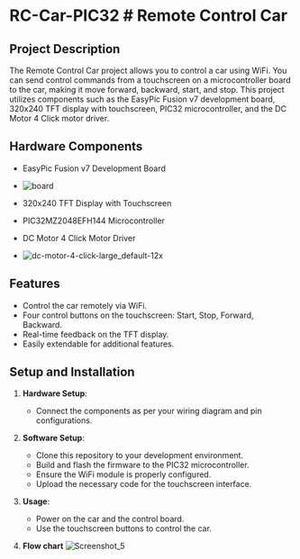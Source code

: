 # RC-Car-PIC32 # Remote Control Car

## Project Description

The Remote Control Car project allows you to control a car using WiFi. You can send control commands from a touchscreen on a microcontroller board to the car, making it move forward, backward, start, and stop. This project utilizes components such as the EasyPic Fusion v7 development board, 320x240 TFT display with touchscreen, PIC32 microcontroller, and the DC Motor 4 Click motor driver.


## Hardware Components

- EasyPic Fusion v7 Development Board
- ![board](https://github.com/shmupISCE/RC-Car-PIC32/assets/59251183/27698a5e-18dd-4b9a-bb59-ffe02cd5eba0)

- 320x240 TFT Display with Touchscreen
- PIC32MZ2048EFH144 Microcontroller
- DC Motor 4 Click Motor Driver
- ![dc-motor-4-click-large_default-12x](https://github.com/shmupISCE/RC-Car-PIC32/assets/59251183/0676cec1-00c0-49c9-bcaf-fcee17518ad6)


## Features

- Control the car remotely via WiFi.
- Four control buttons on the touchscreen: Start, Stop, Forward, Backward.
- Real-time feedback on the TFT display.
- Easily extendable for additional features.
## Setup and Installation

1. **Hardware Setup**:
   - Connect the components as per your wiring diagram and pin configurations.

2. **Software Setup**:
   - Clone this repository to your development environment.
   - Build and flash the firmware to the PIC32 microcontroller.
   - Ensure the WiFi module is properly configured.
   - Upload the necessary code for the touchscreen interface.

3. **Usage**:
   - Power on the car and the control board.
   - Use the touchscreen buttons to control the car.
3. **Flow chart** 
   ![Screenshot_5](https://github.com/shmupISCE/RC-Car/assets/59251183/3b85fca1-d399-4af9-8ce3-1df79a854cc3)
